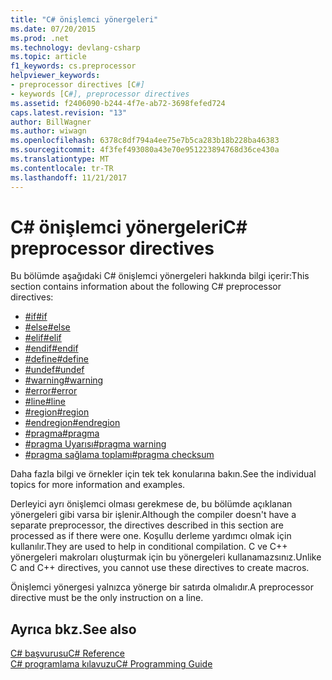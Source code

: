 ```yaml
---
title: "C# önişlemci yönergeleri"
ms.date: 07/20/2015
ms.prod: .net
ms.technology: devlang-csharp
ms.topic: article
f1_keywords: cs.preprocessor
helpviewer_keywords:
- preprocessor directives [C#]
- keywords [C#], preprocessor directives
ms.assetid: f2406090-b244-4f7e-ab72-3698fefed724
caps.latest.revision: "13"
author: BillWagner
ms.author: wiwagn
ms.openlocfilehash: 6378c8df794a4ee75e7b5ca283b18b228ba46383
ms.sourcegitcommit: 4f3fef493080a43e70e951223894768d36ce430a
ms.translationtype: MT
ms.contentlocale: tr-TR
ms.lasthandoff: 11/21/2017
---
```

# <a name="c-preprocessor-directives"></a><span data-ttu-id="06efe-102">C# önişlemci yönergeleri</span><span class="sxs-lookup"><span data-stu-id="06efe-102">C# preprocessor directives</span></span>
<span data-ttu-id="06efe-103">Bu bölümde aşağıdaki C# önişlemci yönergeleri hakkında bilgi içerir:</span><span class="sxs-lookup"><span data-stu-id="06efe-103">This section contains information about the following C# preprocessor directives:</span></span>

- [<span data-ttu-id="06efe-104">#if</span><span class="sxs-lookup"><span data-stu-id="06efe-104">#if</span></span>](../../../csharp/language-reference/preprocessor-directives/preprocessor-if.md)
- [<span data-ttu-id="06efe-105">#else</span><span class="sxs-lookup"><span data-stu-id="06efe-105">#else</span></span>](../../../csharp/language-reference/preprocessor-directives/preprocessor-else.md)
- [<span data-ttu-id="06efe-106">#elif</span><span class="sxs-lookup"><span data-stu-id="06efe-106">#elif</span></span>](../../../csharp/language-reference/preprocessor-directives/preprocessor-elif.md)
- [<span data-ttu-id="06efe-107">#endif</span><span class="sxs-lookup"><span data-stu-id="06efe-107">#endif</span></span>](../../../csharp/language-reference/preprocessor-directives/preprocessor-endif.md)
- [<span data-ttu-id="06efe-108">#define</span><span class="sxs-lookup"><span data-stu-id="06efe-108">#define</span></span>](../../../csharp/language-reference/preprocessor-directives/preprocessor-define.md)
- [<span data-ttu-id="06efe-109">#undef</span><span class="sxs-lookup"><span data-stu-id="06efe-109">#undef</span></span>](../../../csharp/language-reference/preprocessor-directives/preprocessor-undef.md)
- [<span data-ttu-id="06efe-110">#warning</span><span class="sxs-lookup"><span data-stu-id="06efe-110">#warning</span></span>](../../../csharp/language-reference/preprocessor-directives/preprocessor-warning.md)
- [<span data-ttu-id="06efe-111">#error</span><span class="sxs-lookup"><span data-stu-id="06efe-111">#error</span></span>](../../../csharp/language-reference/preprocessor-directives/preprocessor-error.md)
- [<span data-ttu-id="06efe-112">#line</span><span class="sxs-lookup"><span data-stu-id="06efe-112">#line</span></span>](../../../csharp/language-reference/preprocessor-directives/preprocessor-line.md)
- [<span data-ttu-id="06efe-113">#region</span><span class="sxs-lookup"><span data-stu-id="06efe-113">#region</span></span>](../../../csharp/language-reference/preprocessor-directives/preprocessor-region.md)
- [<span data-ttu-id="06efe-114">#endregion</span><span class="sxs-lookup"><span data-stu-id="06efe-114">#endregion</span></span>](../../../csharp/language-reference/preprocessor-directives/preprocessor-endregion.md)
- [<span data-ttu-id="06efe-115">#pragma</span><span class="sxs-lookup"><span data-stu-id="06efe-115">#pragma</span></span>](../../../csharp/language-reference/preprocessor-directives/preprocessor-pragma.md)
- [<span data-ttu-id="06efe-116">#pragma Uyarısı</span><span class="sxs-lookup"><span data-stu-id="06efe-116">#pragma warning</span></span>](../../../csharp/language-reference/preprocessor-directives/preprocessor-pragma-warning.md)
- [<span data-ttu-id="06efe-117">#pragma sağlama toplamı</span><span class="sxs-lookup"><span data-stu-id="06efe-117">#pragma checksum</span></span>](../../../csharp/language-reference/preprocessor-directives/preprocessor-pragma-checksum.md)

<span data-ttu-id="06efe-118">Daha fazla bilgi ve örnekler için tek tek konularına bakın.</span><span class="sxs-lookup"><span data-stu-id="06efe-118">See the individual topics for more information and examples.</span></span>

<span data-ttu-id="06efe-119">Derleyici ayrı önişlemci olması gerekmese de, bu bölümde açıklanan yönergeleri gibi varsa bir işlenir.</span><span class="sxs-lookup"><span data-stu-id="06efe-119">Although the compiler doesn't have a separate preprocessor, the directives described in this section are processed as if there were one.</span></span> <span data-ttu-id="06efe-120">Koşullu derleme yardımcı olmak için kullanılır.</span><span class="sxs-lookup"><span data-stu-id="06efe-120">They are used to help in conditional compilation.</span></span> <span data-ttu-id="06efe-121">C ve C++ yönergeleri makroları oluşturmak için bu yönergeleri kullanamazsınız.</span><span class="sxs-lookup"><span data-stu-id="06efe-121">Unlike C and C++ directives, you cannot use these directives to create macros.</span></span>

<span data-ttu-id="06efe-122">Önişlemci yönergesi yalnızca yönerge bir satırda olmalıdır.</span><span class="sxs-lookup"><span data-stu-id="06efe-122">A preprocessor directive must be the only instruction on a line.</span></span>

## <a name="see-also"></a><span data-ttu-id="06efe-123">Ayrıca bkz.</span><span class="sxs-lookup"><span data-stu-id="06efe-123">See also</span></span>
 [<span data-ttu-id="06efe-124">C# başvurusu</span><span class="sxs-lookup"><span data-stu-id="06efe-124">C# Reference</span></span>](../../../csharp/language-reference/index.md)  
 [<span data-ttu-id="06efe-125">C# programlama kılavuzu</span><span class="sxs-lookup"><span data-stu-id="06efe-125">C# Programming Guide</span></span>](../../../csharp/programming-guide/index.md)
